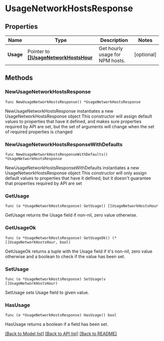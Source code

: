 # UsageNetworkHostsResponse

## Properties

Name | Type | Description | Notes
------------ | ------------- | ------------- | -------------
**Usage** | Pointer to [**[]UsageNetworkHostsHour**](UsageNetworkHostsHour.md) | Get hourly usage for NPM hosts. | [optional] 

## Methods

### NewUsageNetworkHostsResponse

`func NewUsageNetworkHostsResponse() *UsageNetworkHostsResponse`

NewUsageNetworkHostsResponse instantiates a new UsageNetworkHostsResponse object
This constructor will assign default values to properties that have it defined,
and makes sure properties required by API are set, but the set of arguments
will change when the set of required properties is changed

### NewUsageNetworkHostsResponseWithDefaults

`func NewUsageNetworkHostsResponseWithDefaults() *UsageNetworkHostsResponse`

NewUsageNetworkHostsResponseWithDefaults instantiates a new UsageNetworkHostsResponse object
This constructor will only assign default values to properties that have it defined,
but it doesn't guarantee that properties required by API are set

### GetUsage

`func (o *UsageNetworkHostsResponse) GetUsage() []UsageNetworkHostsHour`

GetUsage returns the Usage field if non-nil, zero value otherwise.

### GetUsageOk

`func (o *UsageNetworkHostsResponse) GetUsageOk() (*[]UsageNetworkHostsHour, bool)`

GetUsageOk returns a tuple with the Usage field if it's non-nil, zero value otherwise
and a boolean to check if the value has been set.

### SetUsage

`func (o *UsageNetworkHostsResponse) SetUsage(v []UsageNetworkHostsHour)`

SetUsage sets Usage field to given value.

### HasUsage

`func (o *UsageNetworkHostsResponse) HasUsage() bool`

HasUsage returns a boolean if a field has been set.


[[Back to Model list]](../README.md#documentation-for-models) [[Back to API list]](../README.md#documentation-for-api-endpoints) [[Back to README]](../README.md)


